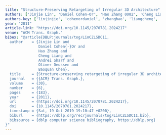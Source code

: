 ```yaml
---
title: "Structure-Preserving Retargeting of Irregular 3D Architecture"
authors: ['Jinjie Lin', 'Daniel Cohen-Or', 'Hao Zhang 0002', 'Cheng Liang', 'Andrei Sharf', 'Oliver Deussen', 'Baoquan Chen']
authors-key: ['linjinjie', 'cohenordaniel', 'zhanghao', 'liangcheng', 'sharfandrei', 'deussenoliver', 'chenbaoquan']
year: "2011"
article-link: "https://doi.org/10.1145/2070781.2024217"
venue: "ACM Trans. Graph."
bibex: "@article{DBLP:journals/tog/LinCZLSDC11,
  author    = {Jinjie Lin and
               Daniel Cohen{-}Or and
               Hao Zhang and
               Cheng Liang and
               Andrei Sharf and
               Oliver Deussen and
               Baoquan Chen},
  title     = {Structure-preserving retargeting of irregular 3D architecture},
  journal   = {{ACM} Trans. Graph.},
  volume    = {30},
  number    = {6},
  pages     = {183},
  year      = {2011},
  url       = {https://doi.org/10.1145/2070781.2024217},
  doi       = {10.1145/2070781.2024217},
  timestamp = {Sat, 19 Oct 2019 19:10:47 +0200},
  biburl    = {https://dblp.org/rec/journals/tog/LinCZLSDC11.bib},
  bibsource = {dblp computer science bibliography, https://dblp.org}
}"
---
```

